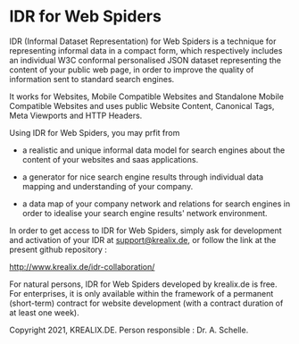 # IDR for Web Spiders

IDR (Informal Dataset Representation) for Web Spiders is a technique for representing informal data in a compact form, which respectively includes an individual W3C conformal personalised JSON dataset representing the content of your public web page, in order to improve the quality of information sent to standard search engines.

It works for Websites, Mobile Compatible Websites and Standalone Mobile Compatible Websites and uses public Website Content, Canonical Tags, Meta Viewports and HTTP Headers.

Using IDR for Web Spiders, you may prfit from

- a realistic and unique informal data model for search engines about the content of your websites and saas applications. 

- a generator for nice search engine results through individual data mapping and understanding of your company.
 
- a data map of your company network and relations for search engines in order to idealise your search engine results' network environment.
 
In order to get access to IDR for Web Spiders, simply ask for development and activation of your IDR at support@krealix.de, or follow the link at the present github repository : 

<p>
<a href="http://www.krealix.de/idr-collaboration/"> http://www.krealix.de/idr-collaboration/ </a>
<p>
	
For natural persons, IDR for Web Spiders developed by krealix.de is free. For enterprises, it is only available within the framework of a permanent (short-term) contract for website development (with a contract duration of at least one week).
	
Copyright 2021, KREALIX.DE. 
Person responsible : Dr. A. Schelle.
